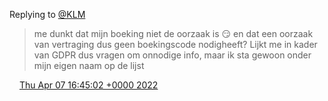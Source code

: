Replying to [@KLM](https://twitter.com/KLM/status/1512108188757286919)

> me dunkt dat mijn boeking niet de oorzaak is 😏 en dat een oorzaak van vertraging dus geen boekingscode nodigheeft? Lijkt me in kader van GDPR dus vragen om onnodige info, maar ik sta gewoon onder mijn eigen naam op de lijst

<img src="../../media/tweet.ico" width="12" /> [Thu Apr 07 16:45:02 +0000 2022](https://twitter.com/DromerDenker/status/1512109203355283463)